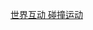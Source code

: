 [世界互动 碰撞运动](https://learn.unity.com/tutorial/world-interactions-blocking-movement?uv=2019.2&projectId=5c6166dbedbc2a0021b1bc7c#5ce3d489edbc2a3ed39ac1b0)
